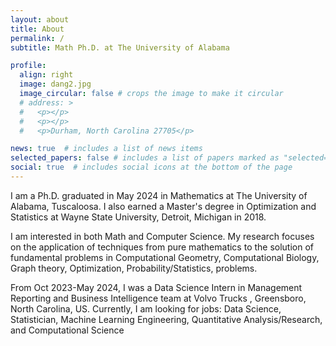 ```yaml
---
layout: about
title: About
permalink: /
subtitle: Math Ph.D. at The University of Alabama

profile:
  align: right
  image: dang2.jpg
  image_circular: false # crops the image to make it circular
  # address: >
  #   <p></p>
  #   <p></p>
  #   <p>Durham, North Carolina 27705</p>

news: true  # includes a list of news items
selected_papers: false # includes a list of papers marked as "selected={true}"
social: true  # includes social icons at the bottom of the page
---
```


I am a Ph.D. graduated in May 2024 in Mathematics at The University of Alabama, Tuscaloosa. I also earned a Master's degree in Optimization and Statistics at Wayne State University, Detroit, Michigan in 2018.

I am interested in both Math and Computer Science. My research focuses on the application of techniques from pure mathematics to the solution of fundamental problems in Computational Geometry, Computational Biology, Graph theory, Optimization, Probability/Statistics, problems.

From Oct 2023-May 2024, I was a Data Science Intern in Management Reporting and Business Intelligence team at Volvo Trucks , Greensboro, North Carolina, US. Currently, I am looking for jobs: Data Science, Statistician, Machine Learning Engineering, Quantitative Analysis/Research, and Computational Science
